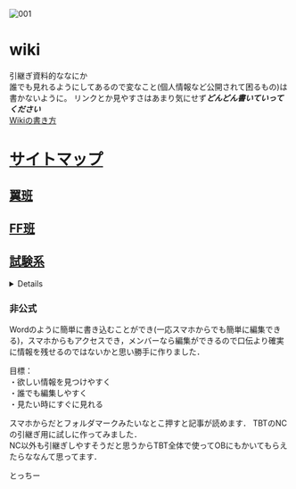 ![001](https://user-images.githubusercontent.com/103260061/162473624-96371ee1-522d-41cd-b4b8-7e6e2c49657b.png)
# wiki
引継ぎ資料的ななにか  
誰でも見れるようにしてあるので変なこと(個人情報など公開されて困るもの)は書かないように。
リンクとか見やすさはあまり気にせず***どんどん書いていってください***  
[Wikiの書き方](Wiki/その他/Wikiの書き方.md)  


# [サイトマップ](Wiki) 
## [翼班](Wiki/翼班)  
## [FF班](Wiki/FF班)  
## [試験系](Wiki/試験系) 
<details>

[桁荷重試験](Wiki/試験系/桁荷重試験)  
[全翼接合試験](Wiki/試験系/全翼接合試験)  
[TF](Wiki/試験系/TF)  
</details>


### 非公式

Wordのように簡単に書き込むことができ(一応スマホからでも簡単に編集できる)，スマホからもアクセスでき，メンバーなら編集ができるので口伝より確実に情報を残せるのではないかと思い勝手に作りました．

目標：  
・欲しい情報を見つけやすく  
・誰でも編集しやすく  
・見たい時にすぐに見れる  

スマホからだとフォルダマークみたいなとこ押すと記事が読めます．
TBTのNCの引継ぎ用に試しに作ってみました．  
NC以外も引継ぎしやすそうだと思うからTBT全体で使ってOBにもかいてもらえたらななんて思ってます．

とっちー
